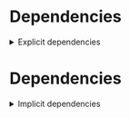 # Dependencies

<details>
<summary>Explicit dependencies</summary>
|Dependency|Before|After|Change|Explicit|Package|Environments|
|-|-|-|-|-|-|-|
|new-package||0.10.1|Added|true|conda|default on linux-64|
|removed-package|0.10.1||Removed|true|pypi|default on linux-64|
|bpy|0.10.1|2.10.1|Major Upgrade|true|pypi|default on linux-64|
|polars[^2]|0.10.0|0.9.1|Minor Downgrade|true|conda|default on osx-arm64|
|polars|0.10.0|0.10.1|Patch Upgrade|true|conda|lint on linux-64|
|python|0.10.0|0.10.1|Patch Upgrade|true|conda|default on osx-arm64|
|polars|herads_0|herads_1|Only build string|true|conda|default on linux-64|

</details>

# Dependencies

<details>
<summary>Implicit dependencies</summary>
|Dependency|Before|After|Change|Explicit|Package|Environments|
|-|-|-|-|-|-|-|
|python|0.10.0|0.10.1|Patch Upgrade|false|conda|*all envs* on linux-64|

</details>

[^1]: **Bold** means explicit dependency.
[^2]: Dependency got downgraded.
